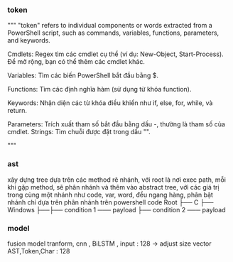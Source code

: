 ### token 
"""
"token" refers to individual components or words extracted from a PowerShell script, such as commands, variables, functions, parameters, and keywords.

Cmdlets: Regex tìm các cmdlet cụ thể (ví dụ: New-Object, Start-Process). Để mở rộng, bạn có thể thêm các cmdlet khác.

Variables: Tìm các biến PowerShell bắt đầu bằng $.

Functions: Tìm các định nghĩa hàm (sử dụng từ khóa function).

Keywords: Nhận diện các từ khóa điều khiển như if, else, for, while, và return.

Parameters: Trích xuất tham số bắt đầu bằng dấu -, thường là tham số của cmdlet. Strings: Tìm chuỗi được đặt trong dấu "".


"""
### ast 
xây dựng tree dựa trên các method rẽ nhánh, với root là nơi exec path, mỗi khi gặp method, sẽ phân nhánh và thêm vào abstract tree, với các giá trị trong cùng một nhánh như code, var, word, đều ngang hàng, phân bật nhánh chỉ dựa trên phân nhánh trên powershell code 
Root
├── C
├── Windows
├──├── condition 1 ─── payload 
   ├── condition 2 ─── payload

### model 
fusion model tranform, cnn , BiLSTM ,  input : 128 -> adjust size vector AST,Token,Char : 128 